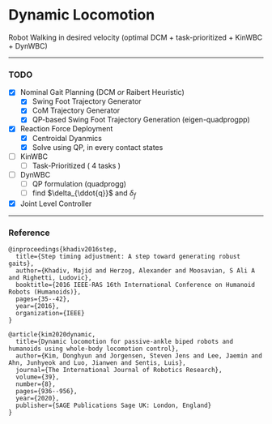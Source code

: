 # Dynamic Locomotion

Robot Walking in desired velocity (optimal DCM + task-prioritized + KinWBC + DynWBC)

---

### TODO
- [x] Nominal Gait Planning (DCM *or* Raibert Heuristic)
  - [x] Swing Foot Trajectory Generator
  - [x] CoM Trajectory Generator
  - [x] QP-based Swing Foot Trajectory Generation (eigen-quadprogpp)
- [x] Reaction Force Deployment
  - [x] Centroidal Dyanmics
  - [x] Solve using QP, in every contact states 
- [ ] KinWBC
  - [ ] Task-Prioritized ( 4 tasks )
- [ ] DynWBC
  - [ ] QP formulation (quadprogg)
  - [ ] find $\delta_{\ddot{q}}$ and $\delta_{f}$
- [x] Joint Level Controller

---

### Reference
```
@inproceedings{khadiv2016step,
  title={Step timing adjustment: A step toward generating robust gaits},
  author={Khadiv, Majid and Herzog, Alexander and Moosavian, S Ali A and Righetti, Ludovic},
  booktitle={2016 IEEE-RAS 16th International Conference on Humanoid Robots (Humanoids)},
  pages={35--42},
  year={2016},
  organization={IEEE}
}
```
```
@article{kim2020dynamic,
  title={Dynamic locomotion for passive-ankle biped robots and humanoids using whole-body locomotion control},
  author={Kim, Donghyun and Jorgensen, Steven Jens and Lee, Jaemin and Ahn, Junhyeok and Luo, Jianwen and Sentis, Luis},
  journal={The International Journal of Robotics Research},
  volume={39},
  number={8},
  pages={936--956},
  year={2020},
  publisher={SAGE Publications Sage UK: London, England}
}
```
